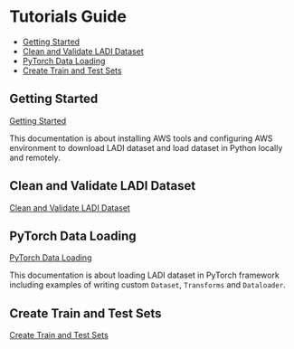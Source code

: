 # Tutorials Guide
- [Getting Started](#getting_started)
- [Clean and Validate LADI Dataset](#clean_and_validate_ladi_dataset)
- [PyTorch Data Loading](#pytorch_data_loading)
- [Create Train and Test Sets](#create_train_and_test_sets)
 
## Getting Started
[Getting Started](https://github.com/NaeRong/DS440_Capstone/blob/master/Tutorials/Getting%20Started.md) 

This documentation is about installing AWS tools and configuring AWS environment to download LADI dataset and load dataset in Python locally and remotely.

## Clean and Validate LADI Dataset
[Clean and Validate LADI Dataset](https://github.com/NaeRong/DS440_Capstone/blob/master/Tutorials/Clean%20and%20Validate%20LADI%20Dataset.md)

## PyTorch Data Loading
[PyTorch Data Loading](https://github.com/NaeRong/DS440_Capstone/blob/master/Tutorials/Pytorch%20Data%20Load.md) 

This documentation is about loading LADI dataset in PyTorch framework including examples of writing custom `Dataset`, `Transforms` and `Dataloader`.

## Create Train and Test Sets
[Create Train and Test Sets](https://github.com/NaeRong/DS440_Capstone/blob/master/Tutorials/Create%20Train%20and%20Test%20Sets.md)
